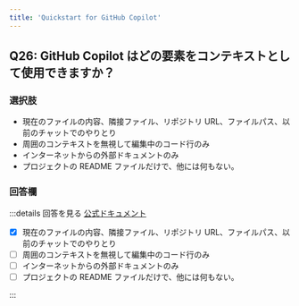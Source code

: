 ```yaml
---
title: 'Quickstart for GitHub Copilot'
---
```


## Q26: GitHub Copilot はどの要素をコンテキストとして使用できますか？

### 選択肢

- 現在のファイルの内容、隣接ファイル、リポジトリ URL、ファイルパス、以前のチャットでのやりとり
- 周囲のコンテキストを無視して編集中のコード行のみ
- インターネットからの外部ドキュメントのみ
- プロジェクトの README ファイルだけで、他には何もない。

### 回答欄

:::details 回答を見る
[公式ドキュメント](https://docs.github.com/ja/copilot/using-github-copilot/getting-started-with-github-copilot#using-context-in-github-copilot)

- [x] 現在のファイルの内容、隣接ファイル、リポジトリ URL、ファイルパス、以前のチャットでのやりとり
- [ ] 周囲のコンテキストを無視して編集中のコード行のみ
- [ ] インターネットからの外部ドキュメントのみ
- [ ] プロジェクトの README ファイルだけで、他には何もない。

:::
